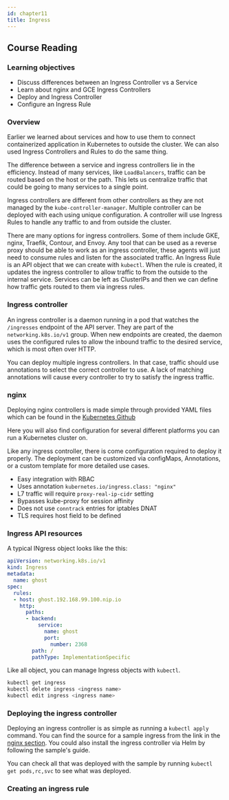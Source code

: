 ```yaml
---
id: chapter11
title: Ingress
---
```


## Course Reading

### Learning objectives

- Discuss differences between an Ingress Controller vs a Service
- Learn about nginx and GCE Ingress Controllers
- Deploy and Ingress Controller
- Configure an Ingress Rule


### Overview

Earlier we learned about services and how to use them to connect containerized application in Kubernetes to outside the cluster. We can also used Ingress Controllers and Rules to do the same thing.

The difference between a service and ingress controllers lie in the efficiency.  Instead of many services, like `LoadBalancers`, traffic can be routed based on the host or the path.  This lets us centralize traffic that could be going to many services to a single point.

Ingress controllers are different from other controllers as they are not managed by the `kube-controller-manager`.  Multiple controller can be deployed with each using unique configuration.  A controller will use Ingress Rules to handle any traffic to and from outside the cluster.

There are many options for ingress controllers.  Some of them include GKE, nginx, Traefik, Contour, and Envoy.  Any tool that can be used as a reverse proxy should be able to work as an ingress controller, these agents will just need to consume rules and listen for the associated traffic. An Ingress Rule is an API object that we can create with `kubectl`.  When the rule is created, it updates the ingress controller to allow traffic to from the outside to the internal service. Services can be left as ClusterIPs and then we can define how traffic gets routed to them via ingress rules.


### Ingress controller

An ingress controller is a daemon running in a pod that watches the `/ingresses` endpoint of the API server.  They are part of the `networking.k8s.io/v1` group.  When new endpoints are created, the daemon uses the configured rules to allow the inbound traffic to the desired service, which is most often over HTTP.

You can deploy multiple ingress controllers. In that case, traffic should use annotations to select the correct controller to use.  A lack of matching annotations will cause every controller to try to satisfy the ingress traffic.


### nginx

Deploying nginx controllers is made simple through provided YAML files which can be found in the [Kubernetes Github](https://github.com/kubernetes/ingress-nginx/blob/main/docs/deploy/index.md)

Here you will also find configuration for several different platforms you can run a Kubernetes cluster on.

Like any ingress controller, there is come configuration required to deploy it properly. The deployment can be customized via configMaps, Annotations, or a custom template for more detailed use cases.

- Easy integration with RBAC
- Uses annotation `kubernetes.io/ingress.class: "nginx"`
- L7 traffic will require `proxy-real-ip-cidr` setting
- Bypasses kube-proxy for session affinity
- Does not use `conntrack` entries for iptables DNAT
- TLS requires host field to be defined


### Ingress API resources

A typical INgress object looks like the this:

```yaml
apiVersion: networking.k8s.io/v1
kind: Ingress
metadata:
  name: ghost
spec:
  rules:
  - host: ghost.192.168.99.100.nip.io
    http:
      paths:
      - backend:
          service:
            name: ghost
            port:
              number: 2368
        path: /
        pathType: ImplementationSpecific
```

Like all object, you can manage Ingress objects with `kubectl`.

```bash
kubectl get ingress
kubectl delete ingress <ingress name>
kubectl edit ingress <ingress name>
```


### Deploying the ingress controller

Deploying an ingress controller is as simple as running a `kubectl apply` command.  You can find the source for a sample ingress from the link in the [nginx section](#nginx). You could also install the ingress controller via Helm by following the sample's guide.

You can check all that was deployed with the sample by running `kubectl get pods,rc,svc` to see what was deployed.


### Creating an ingress rule

